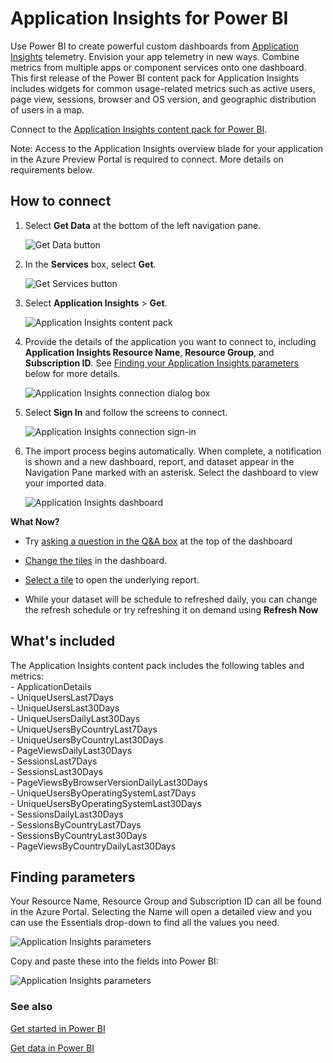 <properties
   pageTitle="Application Insights for Power BI"
   description="Application Insights for Power BI"
   services="powerbi"
   documentationCenter=""
   authors="joeshoukry"
   manager="erikre"
   backup="maggiesMSFT"
   editor=""
   tags=""
   qualityFocus="no"
   qualityDate=""/>

<tags
   ms.service="powerbi"
   ms.devlang="NA"
   ms.topic="article"
   ms.tgt_pltfrm="NA"
   ms.workload="powerbi"
   ms.date="08/28/2017"
   ms.author="yshoukry"/>

# Application Insights for Power BI

Use Power BI to create powerful custom dashboards from [Application Insights](https://azure.microsoft.com/documentation/articles/app-insights-overview/) telemetry. Envision your app telemetry in new ways. Combine metrics from multiple apps or component services onto one dashboard. This first release of the Power BI content pack for Application Insights includes widgets for common usage-related metrics such as active users, page view, sessions, browser and OS version, and geographic distribution of users in a map.

Connect to the [Application Insights content pack for Power BI](https://app.powerbi.com/getdata/services/application-insights).

Note: Access to the Application Insights overview blade for your application in the Azure Preview Portal is required to connect. More details on requirements below.

## How to connect

1. Select **Get Data** at the bottom of the left navigation pane.

    ![Get Data button](media/powerbi-content-pack-application-insights/PBI_GetData.png)

2. In the **Services** box, select **Get**.

    ![Get Services button](media/powerbi-content-pack-application-insights/PBI_GetServices.png)

3. Select **Application Insights** > **Get**.

    ![Application Insights content pack](media/powerbi-content-pack-application-insights/appinsights.png)

4. Provide the details of the application you want to connect to, including **Application Insights Resource Name**, **Resource Group**, and **Subscription ID**. See [Finding your Application Insights parameters](#FindingAppInsightsParams) below for more details.

    ![Application Insights connection dialog box](media/powerbi-content-pack-application-insights/PBI_ContPkAppInsitConnectnDialog.png)    

5. Select **Sign In** and follow the screens to connect.

    ![Application Insights connection sign-in](media/powerbi-content-pack-application-insights/PBI_ContPkAppInsitConnectn2.png)

6. The import process begins automatically. When complete, a notification is shown and a new dashboard, report, and dataset appear in the Navigation Pane marked with an asterisk.  Select the dashboard to view your imported data.

    ![Application Insights dashboard](media/powerbi-content-pack-application-insights/PBI_ContPkAppInsitDash.png)

**What Now?**

- Try [asking a question in the Q&A box](powerbi-service-q-and-a.md) at the top of the dashboard

- [Change the tiles](powerbi-service-edit-a-tile-in-a-dashboard.md) in the dashboard.

- [Select a tile](powerbi-service-dashboard-tiles.md) to open the underlying report.

- While your dataset will be schedule to refreshed daily, you can change the refresh schedule or try refreshing it on demand using **Refresh Now**

## What's included

The Application Insights content pack includes the following tables and metrics:  
    - ApplicationDetails  
    - UniqueUsersLast7Days   
    - UniqueUsersLast30Days   
    - UniqueUsersDailyLast30Days  
    - UniqueUsersByCountryLast7Days  
    - UniqueUsersByCountryLast30Days   
    - PageViewsDailyLast30Days   
    - SessionsLast7Days   
    - SessionsLast30Days  
    - PageViewsByBrowserVersionDailyLast30Days   
    - UniqueUsersByOperatingSystemLast7Days   
    - UniqueUsersByOperatingSystemLast30Days    
    - SessionsDailyLast30Days   
    - SessionsByCountryLast7Days   
    - SessionsByCountryLast30Days   
    - PageViewsByCountryDailyLast30Days   

<a name="FindingAppInsightsParams"></a>
## Finding parameters

Your Resource Name, Resource Group and Subscription ID can all be found in the Azure Portal. Selecting the Name will open a detailed view and you can use the Essentials drop-down to find all the values you need.

![Application Insights parameters](media/powerbi-content-pack-application-insights/PBI_ContPkAppInsitParams.png)

Copy and paste these into the fields into Power BI:

![Application Insights parameters](media/powerbi-content-pack-application-insights/PBI_ContPkAppInsitParam2.png)

### See also

[Get started in Power BI](powerbi-service-get-started.md)

[Get data in Power BI](powerbi-service-get-data.md)
